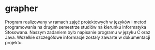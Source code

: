 # grapher
Program realizowany w ramach zajęć projektowych w języków i metod programowania na drugim semestrze studiów na kierunku Informatyka Stosowana. Naszym zadaniem było napisanie programu w języku C oraz Java. Wszelkie szczegółowe informacje zostały zawarte w dokumentacji projektu.
